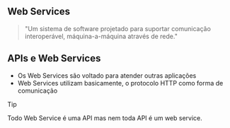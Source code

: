 ## Web Services

> "Um sistema de software projetado para suportar comunicação interoperável, máquina-a-máquina através de rede."

## APIs e Web Services

- Os Web Services são voltado para atender outras aplicações 
- Web Services utilizam basicamente, o protocolo HTTP como forma de comunicação

> [!tip] 
> Todo Web Service é uma API mas nem toda API é um web service.
